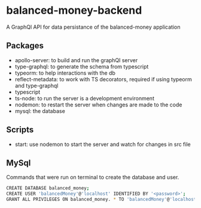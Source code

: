 # balanced-money-backend

A GraphQl API for data persistance of the balanced-money application

## Packages

* apollo-server: to build and run the graphQl server
* type-graphql: to generate the schema from typescript
* typeorm: to help interactions with the db
* reflect-metadata: to work with TS decorators, required if using typeorm and type-graphql
* typescript
* ts-node: to run the server is a development environment
* nodemon: to restart the server when changes are made to the code
* mysql: the database

## Scripts

* start: use nodemon to start the server and watch for changes in src file

## MySql

Commands that were run on terminal to create the database and user.

```bash
CREATE DATABASE balanced_money;
CREATE USER 'balancedMoney'@'localhost' IDENTIFIED BY '<password>';
GRANT ALL PRIVILEGES ON balanced_money. * TO 'balancedMoney'@'localhost';
```
